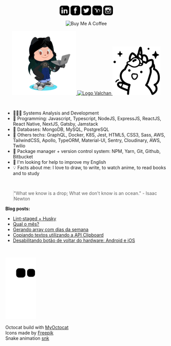 <p align="center">
<a href="https://www.linkedin.com/in/ValchanOficial"><img src="https://raw.githubusercontent.com/ValchanOficial/ValchanOficial/master/social/linkedin.png" width="30"></img></a>
<a href="https://www.facebook.com/ValchanOficial"><img src="https://raw.githubusercontent.com/ValchanOficial/ValchanOficial/master/social/facebook.png" width="30"></img></a>
<a href="https://twitter.com/ValchanOficial"><img src="https://raw.githubusercontent.com/ValchanOficial/ValchanOficial/master/social/twitter.png" width="30"></img></a>
<a href="mailto:valeria_padilha@yahoo.com.br?Subject=Contato&body=Ola%20Valchan"><img src="https://raw.githubusercontent.com/ValchanOficial/ValchanOficial/master/social/yahoo.png" width="30"></img></a>
<a href="https://www.instagram.com/ValchanOficial"><img src="https://raw.githubusercontent.com/ValchanOficial/ValchanOficial/master/social/instagram.png" width="30"></img></a>
</p>
<p align="center">
<img src="https://www.buymeacoffee.com/assets/img/custom_images/purple_img.png" alt="Buy Me A Coffee">
</p>

<p align="center">
  <a href="https://valchan.com.br/" target="_blank" rel="nofollow, noreferrer, noopener, external">
    <img src="https://raw.githubusercontent.com/ValchanOficial/ValchanOficial/master/social/valchan_octocat.png" width="200"/>
    <img alt="Logo Valchan" src="https://media.giphy.com/media/X7alKxtMyDwPZmc3yj/giphy.gif" />
    <img alt="unicorn" src="https://raw.githubusercontent.com/ValchanOficial/ValchanOficial/master/social/unicorn.png" width="150"/>
  </a>
</p>

<br>

- 👩🏻‍🎓 Systems Analysis and Development
- 💾 Programming: Javascript, Typescript, NodeJS, ExpressJS, ReactJS, React Native, NextJS, Gatsby, Jamstack 
- 💾 Databases: MongoDB, MySQL, PostgreSQL
- 💾 Others techs: GraphQL, Docker, K8S, Jest, HTML5, CSS3, Sass, AWS, TailwindCSS, Apollo, TypeORM, Material-UI, Sentry, Cloudinary, AWS, Twilio
- 💾 Package manager + version control system: NPM, Yarn, Git, Github, Bitbucket
- 🤔 I'm looking for help to improve my English
- 💡 Facts about me: I love to draw, to write, to watch anime, to read books and to study

<br>

<blockquote style="padding: 0;">
<p>"What we know is a drop; What we don't know is an ocean." - Isaac Newton</p>
</blockquote>

<b>Blog posts:</b>

<!-- BLOG-POST-LIST:START -->
- [Lint-staged + Husky](https://valchan.com.br/lint-staged-husky/)
- [Qual o mês?](https://valchan.com.br/get-month-name/)
- [Gerando array com dias da semana](https://valchan.com.br/get-weekdays-from-sunday-to-saturday/)
- [Copiando textos utilizando a API Clipboard](https://valchan.com.br/copy-clipboard-writetext/)
- [Desabilitando botão de voltar do hardware: Android e iOS](https://valchan.com.br/disable-hardware-back-button/)
<!-- BLOG-POST-LIST:END -->

<br>

![Snake animation](https://raw.githubusercontent.com/ValchanOficial/ValchanOficial/output/github-contribution-grid-snake.svg)

Octocat build with <a href="http://myoctocat.com" title="MyOctocat">MyOctocat</a><br>
Icons made by <a href="https://www.flaticon.com/authors/freepik" title="Freepik">Freepik</a><br>
Snake animation <a href="https://github.com/Platane/snk">snk</a>
